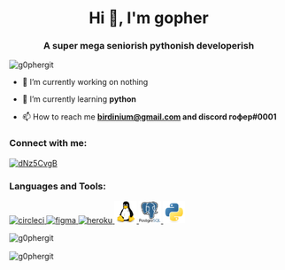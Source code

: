 <h1 align="center">Hi 👋, I'm gopher</h1>
<h3 align="center">A super mega seniorish pythonish developerish</h3>

<p align="left"> <img src="https://komarev.com/ghpvc/?username=g0phergit&label=Profile%20views&color=0e75b6&style=flat" alt="g0phergit" /> </p>

- 🔭 I’m currently working on nothing

- 🌱 I’m currently learning **python**

- 📫 How to reach me **birdinium@gmail.com and discord гофер#0001**

<h3 align="left">Connect with me:</h3>
<p align="left">
<a href="https://discord.gg/dNz5CvgB" target="blank"><img align="center" src="https://raw.githubusercontent.com/rahuldkjain/github-profile-readme-generator/master/src/images/icons/Social/discord.svg" alt="dNz5CvgB" height="30" width="40" /></a>
</p>

<h3 align="left">Languages and Tools:</h3>
<p align="left"> <a href="https://circleci.com" target="_blank"> <img src="https://www.vectorlogo.zone/logos/circleci/circleci-icon.svg" alt="circleci" width="40" height="40"/> </a> <a href="https://www.figma.com/" target="_blank"> <img src="https://www.vectorlogo.zone/logos/figma/figma-icon.svg" alt="figma" width="40" height="40"/> </a> <a href="https://heroku.com" target="_blank"> <img src="https://www.vectorlogo.zone/logos/heroku/heroku-icon.svg" alt="heroku" width="40" height="40"/> </a> <a href="https://www.linux.org/" target="_blank"> <img src="https://raw.githubusercontent.com/devicons/devicon/master/icons/linux/linux-original.svg" alt="linux" width="40" height="40"/> </a> <a href="https://www.postgresql.org" target="_blank"> <img src="https://raw.githubusercontent.com/devicons/devicon/master/icons/postgresql/postgresql-original-wordmark.svg" alt="postgresql" width="40" height="40"/> </a> <a href="https://www.python.org" target="_blank"> <img src="https://raw.githubusercontent.com/devicons/devicon/master/icons/python/python-original.svg" alt="python" width="40" height="40"/> </a> </p>

<p><img align="center" src="https://github-readme-stats.vercel.app/api/top-langs?username=g0phergit&show_icons=true&locale=en&layout=compact" alt="g0phergit" /></p>

<p><img align="center" src="https://github-readme-streak-stats.herokuapp.com/?user=g0phergit&theme=dark" alt="g0phergit" /></p>
